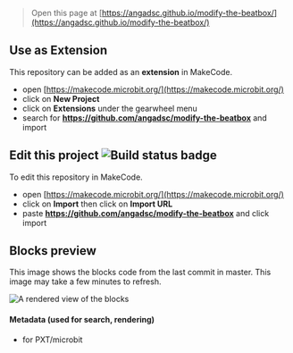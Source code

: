 
> Open this page at [https://angadsc.github.io/modify-the-beatbox/](https://angadsc.github.io/modify-the-beatbox/)

## Use as Extension

This repository can be added as an **extension** in MakeCode.

* open [https://makecode.microbit.org/](https://makecode.microbit.org/)
* click on **New Project**
* click on **Extensions** under the gearwheel menu
* search for **https://github.com/angadsc/modify-the-beatbox** and import

## Edit this project ![Build status badge](https://github.com/angadsc/modify-the-beatbox/workflows/MakeCode/badge.svg)

To edit this repository in MakeCode.

* open [https://makecode.microbit.org/](https://makecode.microbit.org/)
* click on **Import** then click on **Import URL**
* paste **https://github.com/angadsc/modify-the-beatbox** and click import

## Blocks preview

This image shows the blocks code from the last commit in master.
This image may take a few minutes to refresh.

![A rendered view of the blocks](https://github.com/angadsc/modify-the-beatbox/raw/master/.github/makecode/blocks.png)

#### Metadata (used for search, rendering)

* for PXT/microbit
<script src="https://makecode.com/gh-pages-embed.js"></script><script>makeCodeRender("{{ site.makecode.home_url }}", "{{ site.github.owner_name }}/{{ site.github.repository_name }}");</script>
